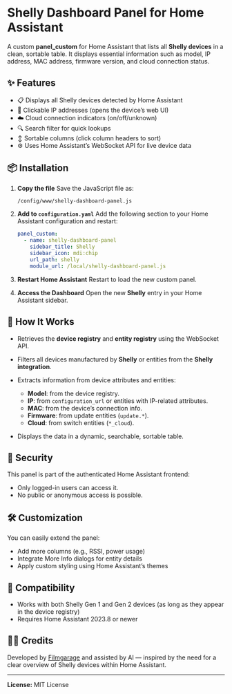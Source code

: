 # Shelly Dashboard Panel for Home Assistant

A custom **panel_custom** for Home Assistant that lists all **Shelly devices** in a clean, sortable table. It displays essential information such as model, IP address, MAC address, firmware version, and cloud connection status.

## ✨ Features

* 📋 Displays all Shelly devices detected by Home Assistant
* 🔗 Clickable IP addresses (opens the device’s web UI)
* ☁️ Cloud connection indicators (on/off/unknown)
* 🔍 Search filter for quick lookups
* ↕️ Sortable columns (click column headers to sort)
* ⚙️ Uses Home Assistant’s WebSocket API for live device data

## 📦 Installation

1. **Copy the file**
   Save the JavaScript file as:

   ```bash
   /config/www/shelly-dashboard-panel.js
   ```

2. **Add to `configuration.yaml`**
   Add the following section to your Home Assistant configuration and restart:

   ```yaml
   panel_custom:
     - name: shelly-dashboard-panel
       sidebar_title: Shelly
       sidebar_icon: mdi:chip
       url_path: shelly
       module_url: /local/shelly-dashboard-panel.js
   ```

3. **Restart Home Assistant**
   Restart to load the new custom panel.

4. **Access the Dashboard**
   Open the new **Shelly** entry in your Home Assistant sidebar.

## 🧠 How It Works

* Retrieves the **device registry** and **entity registry** using the WebSocket API.
* Filters all devices manufactured by **Shelly** or entities from the **Shelly integration**.
* Extracts information from device attributes and entities:

  * **Model**: from the device registry.
  * **IP**: from `configuration_url` or entities with IP-related attributes.
  * **MAC**: from the device’s connection info.
  * **Firmware**: from update entities (`update.*`).
  * **Cloud**: from switch entities (`*_cloud`).
* Displays the data in a dynamic, searchable, sortable table.

## 🔐 Security

This panel is part of the authenticated Home Assistant frontend:

* Only logged-in users can access it.
* No public or anonymous access is possible.

## 🛠️ Customization

You can easily extend the panel:

* Add more columns (e.g., RSSI, power usage)
* Integrate More Info dialogs for entity details
* Apply custom styling using Home Assistant’s themes

## 🧩 Compatibility

* Works with both Shelly Gen 1 and Gen 2 devices (as long as they appear in the device registry)
* Requires Home Assistant 2023.8 or newer

## 🧑‍💻 Credits

Developed by [Filmgarage](https://github.com/filmgarage) and assisted by AI — inspired by the need for a clear overview of Shelly devices within Home Assistant.

---

**License:** MIT License

